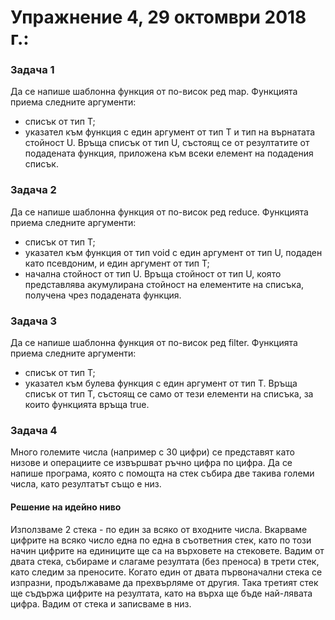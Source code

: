 # Упражнение 4, 29 октомври 2018 г.:

### Задача 1 ###
Да се напише шаблонна функция от по-висок ред map.
Функцията приема следните аргументи:
* списък от тип T;
* указател към функция с един аргумент от тип T и тип на върнатата стойност U.
Връща списък от тип U, състоящ се от резултатите от подадената функция, приложена към всеки елемент на подадения списък.


### Задача 2 ###
Да се напише шаблонна функция от по-висок ред reduce.
Функцията приема следните аргументи:
* списък от тип T;
* указател към функция от тип void с един аргумент от тип U, подаден като псевдоним, и един аргумент от тип Т;
* начална стойност от тип U.
Връща стойност от тип U, която представлява акумулирана стойност на елементите на списъка, получена чрез подадената функция.

### Задача 3 ###
Да се напише шаблонна функция от по-висок ред filter.
Функцията приема следните аргументи:
* списък от тип T;
* указател към булева функция с един аргумент от тип T.
Връща списък от тип Т, състоящ се само от тези елементи на списъка, за които функцията връща true.

### Задача 4 ###
Много големите числа (например с 30 цифри) се представят като низове и операциите се извършват ръчно цифра по цифра. Да се напише програма, която с помощта на стек събира две такива големи числа, като резултатът също е низ.

#### Решение на идейно ниво ####
Използваме 2 стека - по един за всяко от входните числа. Вкарваме цифрите на всяко число една по една в съответния стек, като по този начин цифрите на единиците ще са на върховете на стековете. Вадим от двата стека, събираме и слагаме резултата (без преноса) в трети стек, като следим за преносите. Когато един от двата първоначални стека се изпразни, продължаваме да прехвърляме от другия. Така третият стек ще съдържа цифрите на резултата, като на върха ще бъде най-лявата цифра. Вадим от стека и записваме в низ.



